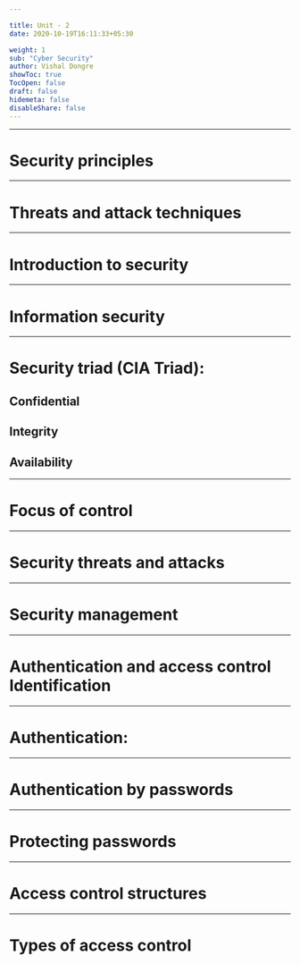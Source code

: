 ```yaml
---

title: Unit - 2 
date: 2020-10-19T16:11:33+05:30

weight: 1
sub: "Cyber Security"
author: Vishal Dongre
showToc: true
TocOpen: false
draft: false
hidemeta: false
disableShare: false
---
```



---

# Security principles
---

# Threats and attack techniques
---

# Introduction to security
---

# Information security
---

# Security triad (CIA Triad): 
## Confidential
## Integrity
## Availability
---

# Focus of control
---

# Security threats and attacks
---

# Security management
---

# Authentication and access control Identification
---

# Authentication: 
---

# Authentication by passwords
---

# Protecting passwords
---

# Access control structures
---

# Types of access control
